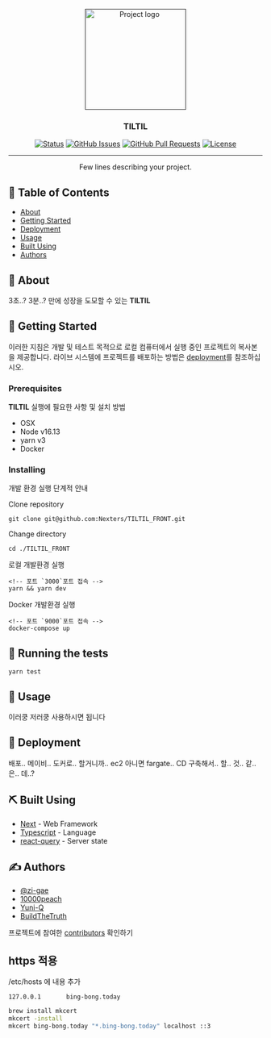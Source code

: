 <p align="center">
  <a href="" rel="noopener">
 <img width=200px height=200px src="https://i.imgur.com/6wj0hh6.jpg" alt="Project logo"></a>
</p>

<h3 align="center">TILTIL</h3>

<div align="center">

[![Status](https://img.shields.io/badge/status-active-success.svg)]()
[![GitHub Issues](https://img.shields.io/github/issues/Nexters/TILTIL_FRONT)](https://github.com/Nexters/TILTIL_FRONT/issues)
[![GitHub Pull Requests](https://img.shields.io/github/issues-pr/Nexters/TILTIL_FRONT)](https://github.com/Nexters/TILTIL_FRONT/pulls)
[![License](https://img.shields.io/badge/license-MIT-blue.svg)](/LICENSE)

</div>

---

<p align="center"> Few lines describing your project.
    <br> 
</p>

## 📝 Table of Contents

- [About](#about)
- [Getting Started](#getting_started)
- [Deployment](#deployment)
- [Usage](#usage)
- [Built Using](#built_using)
- [Authors](#authors)

## 🧐 About <a name = "about"></a>

3초..? 3분..? 만에 성장을 도모할 수 있는 **TILTIL**

## 🏁 Getting Started <a name = "getting_started"></a>

이러한 지침은 개발 및 테스트 목적으로 로컬 컴퓨터에서 실행 중인 프로젝트의 복사본을 제공합니다. 라이브 시스템에 프로젝트를 배포하는 방법은 [deployment](#deployment)를 참조하십시오.

### Prerequisites

**TILTIL** 실행에 필요한 사항 및 설치 방법

- OSX
- Node v16.13
- yarn v3
- Docker

### Installing

개발 환경 실행 단계적 안내

Clone repository

```
git clone git@github.com:Nexters/TILTIL_FRONT.git
```

Change directory

```
cd ./TILTIL_FRONT
```

로컬 개발환경 실행

```
<!-- 포트 `3000`포트 접속 -->
yarn && yarn dev
```

Docker 개발환경 실행

```
<!-- 포트 `9000`포트 접속 -->
docker-compose up
```

## 🔧 Running the tests <a name = "tests"></a>

```
yarn test
```

## 🎈 Usage <a name="usage"></a>

이러쿵 저러쿵 사용하시면 됩니다

## 🚀 Deployment <a name = "deployment"></a>

배포.. 메이비.. 도커로.. 할거니까.. ec2 아니면 fargate.. CD 구축해서.. 할.. 것.. 같.. 은.. 데..?

## ⛏️ Built Using <a name = "built_using"></a>

- [Next](https://nextjs.org/) - Web Framework
- [Typescript](https://vuejs.org/) - Language
- [react-query](https://nodejs.org/en/) - Server state

## ✍️ Authors <a name = "authors"></a>

- [@zi-gae](https://github.com/zi-gae)
- [10000peach](https://github.com/1000peach)
- [Yuni-Q](https://github.com/Yuni-Q)
- [BuildTheTruth](https://github.com/BuildTheTruth)

프로젝트에 참여한 [contributors](https://github.com/Nexters/TILTIL_FRONT/graphs/contributors) 확인하기

## https 적용

/etc/hosts 에 내용 추가
```
127.0.0.1       bing-bong.today
```

```bash
brew install mkcert
mkcert -install
mkcert bing-bong.today "*.bing-bong.today" localhost ::3
```

